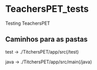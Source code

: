# TeachersPET_tests
Testing TeachersPET

## Caminhos para as pastas

test -> ./TitchersPET/app/src(/test)

java -> ./TitchersPET/app/src/main(/java)
